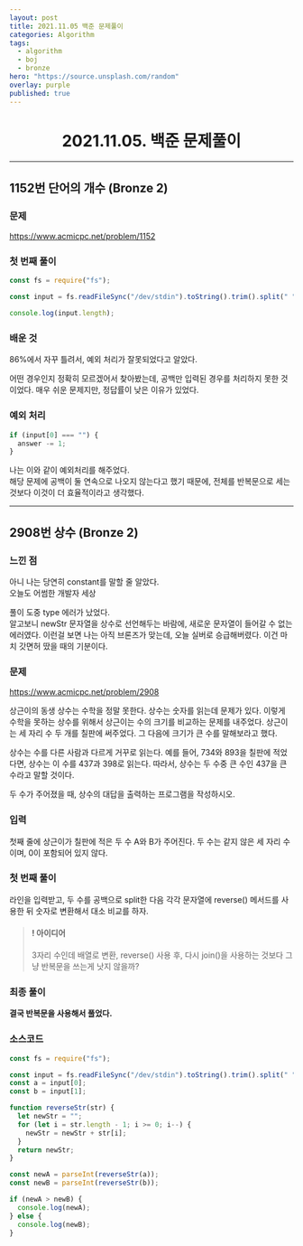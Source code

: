 ```yaml
---
layout: post
title: 2021.11.05 백준 문제풀이
categories: Algorithm
tags:
  - algorithm
  - boj
  - bronze
hero: "https://source.unsplash.com/random"
overlay: purple
published: true
---
```


# <center>2021.11.05. 백준 문제풀이</center>

---

## 1152번 단어의 개수 (Bronze 2)

### 문제

https://www.acmicpc.net/problem/1152

### 첫 번째 풀이

```js
const fs = require("fs");

const input = fs.readFileSync("/dev/stdin").toString().trim().split(" ");

console.log(input.length);
```

### 배운 것

86%에서 자꾸 틀려서, 예외 처리가 잘못되었다고 알았다.

어떤 경우인지 정확히 모르겠어서 찾아봤는데, 공백만 입력된 경우를 처리하지 못한 것이었다. 매우 쉬운 문제지만, 정답률이 낮은 이유가 있었다.

### 예외 처리

```js
if (input[0] === "") {
  answer -= 1;
}
```

나는 이와 같이 예외처리를 해주었다.  
해당 문제에 공백이 둘 연속으로 나오지 않는다고 했기 때문에, 전체를 반복문으로 세는 것보다 이것이 더 효율적이라고 생각했다.

---

## 2908번 상수 (Bronze 2)

### 느낀 점

아니 나는 당연히 constant를 말할 줄 알았다.  
오늘도 어썸한 개발자 세상

풀이 도중 type 에러가 났었다.  
알고보니 newStr 문자열을 상수로 선언해두는 바람에, 새로운 문자열이 들어갈 수 없는 에러였다. 이런걸 보면 나는 아직 브론즈가 맞는데, 오늘 실버로 승급해버렸다. 이건 마치 갓면허 땄을 때의 기분이다.

### 문제

https://www.acmicpc.net/problem/2908

상근이의 동생 상수는 수학을 정말 못한다. 상수는 숫자를 읽는데 문제가 있다. 이렇게 수학을 못하는 상수를 위해서 상근이는 수의 크기를 비교하는 문제를 내주었다. 상근이는 세 자리 수 두 개를 칠판에 써주었다. 그 다음에 크기가 큰 수를 말해보라고 했다.

상수는 수를 다른 사람과 다르게 거꾸로 읽는다. 예를 들어, 734와 893을 칠판에 적었다면, 상수는 이 수를 437과 398로 읽는다. 따라서, 상수는 두 수중 큰 수인 437을 큰 수라고 말할 것이다.

두 수가 주어졌을 때, 상수의 대답을 출력하는 프로그램을 작성하시오.

### 입력

첫째 줄에 상근이가 칠판에 적은 두 수 A와 B가 주어진다. 두 수는 같지 않은 세 자리 수이며, 0이 포함되어 있지 않다.

### 첫 번째 풀이

라인을 입력받고, 두 수를 공백으로 split한 다음 각각 문자열에 reverse() 메서드를 사용한 뒤 숫자로 변환해서 대소 비교를 하자.

> #### ! 아이디어
>
> 3자리 수인데 배열로 변환, reverse() 사용 후, 다시 join()을 사용하는 것보다 그냥 반복문을 쓰는게 낫지 않을까?

### 최종 풀이

**결국 반복문을 사용해서 풀었다.**

### 소스코드

```js
const fs = require("fs");

const input = fs.readFileSync("/dev/stdin").toString().trim().split(" ");
const a = input[0];
const b = input[1];

function reverseStr(str) {
  let newStr = "";
  for (let i = str.length - 1; i >= 0; i--) {
    newStr = newStr + str[i];
  }
  return newStr;
}

const newA = parseInt(reverseStr(a));
const newB = parseInt(reverseStr(b));

if (newA > newB) {
  console.log(newA);
} else {
  console.log(newB);
}
```
